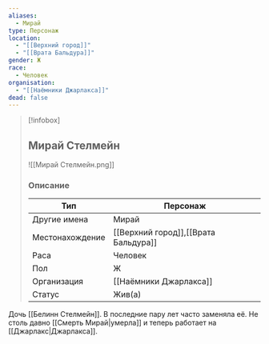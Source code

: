 ```yaml
---
aliases:
  - Мирай
type: Персонаж
location:
  - "[[Верхний город]]"
  - "[[Врата Бальдура]]"
gender: Ж
race:
  - Человек
organisation:
  - "[[Наёмники Джарлакса]]"
dead: false
---
```


> [!infobox]
> 
> ## Мирай Стелмейн
> 
> ![[Мирай Стелмейн.png]]
> 
> ### Описание
> 
> | Тип | Персонаж |
> | --- | --- |
> | Другие имена| Мирай |
> | Местонахождение | [[Верхний город]],[[Врата Бальдура]] |
> | Раса | Человек |
> | Пол | Ж |
> | Организация | [[Наёмники Джарлакса]] |
> | Статус | Жив(а) |
Дочь [[Белинн Стелмейн]]. В последние пару лет часто заменяла её. Не столь давно [[Смерть Мирай|умерла]] и теперь работает на [[Джарлакс|Джарлакса]].